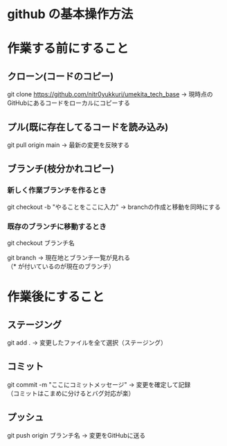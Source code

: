 # github の基本操作方法

# 作業する前にすること
## クローン(コードのコピー)
git clone https://github.com/nitr0yukkuri/umekita_tech_base
→ 現時点のGitHubにあるコードをローカルにコピーする

## プル(既に存在してるコードを読み込み)
git pull origin main
→ 最新の変更を反映する

## ブランチ(枝分かれコピー)
### 新しく作業ブランチを作るとき
git checkout -b "やることをここに入力"
→ branchの作成と移動を同時にする

### 既存のブランチに移動するとき
git checkout ブランチ名

git branch 
→ 現在地とブランチ一覧が見れる  
（* が付いているのが現在のブランチ）

# 作業後にすること
## ステージング
git add .
→ 変更したファイルを全て選択（ステージング）

## コミット
git commit -m "ここにコミットメッセージ"
→ 変更を確定して記録  
（コミットはこまめに分けるとバグ対応が楽）

## プッシュ
git push origin ブランチ名
→ 変更をGitHubに送る


